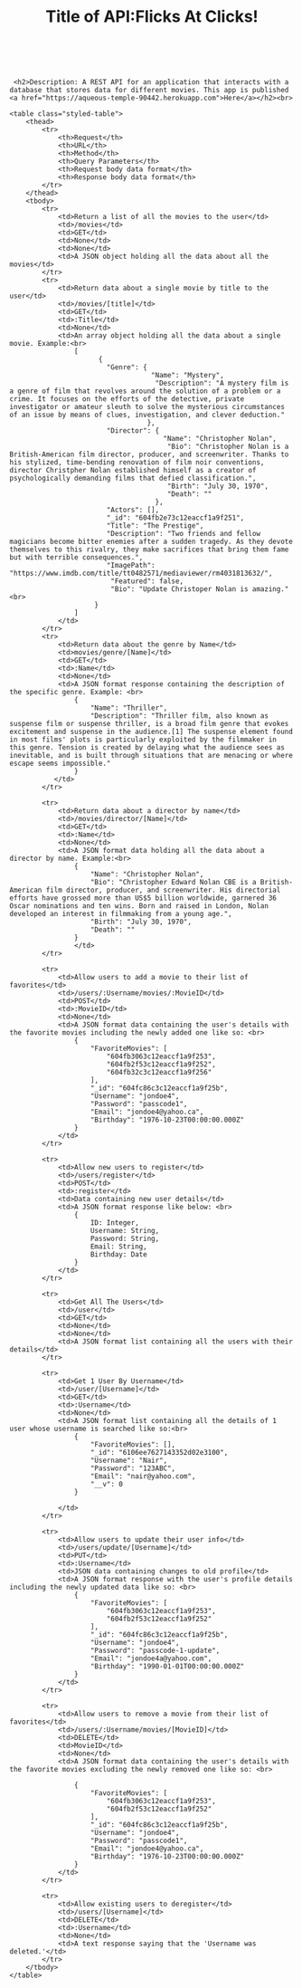 <!DOCTYPE html>
<html lang="en">
<head>
    <meta charset="UTF-8">
    <meta http-equiv="X-UA-Compatible" content="IE=edge">
    <meta name="viewport" content="width=device-width, initial-scale=1.0">
    <link rel="stylesheet" type="text/css" href="stylesheet.css">
    <title>Documentation</title>
</head>
<body>
    <header>
      <h1>Title of API:Flicks At Clicks!</h1><br>
    </header>

     <h2>Description: A REST API for an application that interacts with a database that stores data for different movies. This app is published <a href="https://aqueous-temple-90442.herokuapp.com">Here</a></h2><br>

    <table class="styled-table">
        <thead>
            <tr>
                <th>Request</th>
                <th>URL</th>
                <th>Method</th>
                <th>Query Parameters</th>
                <th>Request body data format</th>
                <th>Response body data format</th>
            </tr>
        </thead>
        <tbody>
            <tr>
                <td>Return a list of all the movies to the user</td>
                <td>/movies</td>
                <td>GET</td>
                <td>None</td>
                <td>None</td>
                <td>A JSON object holding all the data about all the movies</td>
            </tr>
            <tr>
                <td>Return data about a single movie by title to the user</td>
                <td>/movies/[title]</td>
                <td>GET</td>
                <td>:Title</td>
                <td>None</td>
                <td>An array object holding all the data about a single movie. Example:<br>
                    [
                          {
                            "Genre": {
                                       "Name": "Mystery",
                                        "Description": "A mystery film is a genre of film that revolves around the solution of a problem or a crime. It focuses on the efforts of the detective, private investigator or amateur sleuth to solve the mysterious circumstances of an issue by means of clues, investigation, and clever deduction."
                                      },
                            "Director": {
                                          "Name": "Christopher Nolan",
                                           "Bio": "Christopher Nolan is a British-American film director, producer, and screenwriter. Thanks to his stylized, time-bending renovation of film noir conventions, director Christpher Nolan established himself as a creator of psychologically demanding films that defied classification.",
                                           "Birth": "July 30, 1970",
                                           "Death": ""
                                        },
                            "Actors": [],
                            "_id": "604fb2e73c12eaccf1a9f251",
                            "Title": "The Prestige",
                            "Description": "Two friends and fellow magicians become bitter enemies after a sudden tragedy. As they devote themselves to this rivalry, they make sacrifices that bring them fame but with terrible consequences.",
                            "ImagePath": "https://www.imdb.com/title/tt0482571/mediaviewer/rm4031813632/",
                             "Featured": false,
                             "Bio": "Update Christoper Nolan is amazing."<br>
                         }
                    ]
                </td>
            </tr>
            <tr>
                <td>Return data about the genre by Name</td>
                <td>movies/genre/[Name]</td>
                <td>GET</td>
                <td>:Name</td>
                <td>None</td>
                <td>A JSON format response containing the description of the specific genre. Example: <br>
                    {
                        "Name": "Thriller",
                        "Description": "Thriller film, also known as suspense film or suspense thriller, is a broad film genre that evokes excitement and suspense in the audience.[1] The suspense element found in most films' plots is particularly exploited by the filmmaker in this genre. Tension is created by delaying what the audience sees as inevitable, and is built through situations that are menacing or where escape seems impossible."
                    }
               </td>
            </tr>
            
            <tr>
                <td>Return data about a director by name</td>
                <td>/movies/director/[Name]</td>
                <td>GET</td>
                <td>:Name</td>
                <td>None</td>
                <td>A JSON format data holding all the data about a director by name. Example:<br>
                    {
                        "Name": "Christopher Nolan",
                        "Bio": "Christopher Edward Nolan CBE is a British-American film director, producer, and screenwriter. His directorial efforts have grossed more than US$5 billion worldwide, garnered 36 Oscar nominations and ten wins. Born and raised in London, Nolan developed an interest in filmmaking from a young age.",
                        "Birth": "July 30, 1970",
                        "Death": ""
                    }
                    </td>
            </tr>

            <tr>
                <td>Allow users to add a movie to their list of favorites</td>
                <td>/users/:Username/movies/:MovieID</td>
                <td>POST</td>
                <td>:MovieID</td>
                <td>None</td>
                <td>A JSON format data containing the user's details with the favorite movies including the newly added one like so: <br>
                    {
                        "FavoriteMovies": [
                            "604fb3063c12eaccf1a9f253",
                            "604fb2f53c12eaccf1a9f252",
                            "604fb32c3c12eaccf1a9f256"
                        ],
                        "_id": "604fc86c3c12eaccf1a9f25b",
                        "Username": "jondoe4",
                        "Password": "passcode1",
                        "Email": "jondoe4@yahoo.ca",
                        "Birthday": "1976-10-23T00:00:00.000Z"
                    }
                </td>
            </tr>

            <tr>
                <td>Allow new users to register</td>
                <td>/users/register</td>
                <td>POST</td>
                <td>:register</td>
                <td>Data containing new user details</td>
                <td>A JSON format response like below: <br> 
                    {
                        ID: Integer,
                        Username: String,
                        Password: String,
                        Email: String,
                        Birthday: Date
                    }
                </td>
            </tr>

            <tr>
                <td>Get All The Users</td>
                <td>/user</td>
                <td>GET</td>
                <td>None</td>
                <td>None</td>
                <td>A JSON format list containing all the users with their details</td>
            </tr>

            <tr>
                <td>Get 1 User By Username</td>
                <td>/user/[Username]</td>
                <td>GET</td>
                <td>:Username</td>
                <td>None</td>
                <td>A JSON format list containing all the details of 1 user whose username is searched like so:<br>
                    {
                        "FavoriteMovies": [],
                        "_id": "6106ee7627143352d02e3100",
                        "Username": "Nair",
                        "Password": "123ABC",
                        "Email": "nair@yahoo.com",
                        "__v": 0
                    }
                
                </td>
            </tr>

            <tr>
                <td>Allow users to update their user info</td>
                <td>/users/update/[Username]</td>
                <td>PUT</td>
                <td>:Username</td>
                <td>JSON data containing changes to old profile</td>
                <td>A JSON format response with the user's profile details including the newly updated data like so: <br>
                    {
                        "FavoriteMovies": [
                            "604fb3063c12eaccf1a9f253",
                            "604fb2f53c12eaccf1a9f252"
                        ],
                        "_id": "604fc86c3c12eaccf1a9f25b",
                        "Username": "jondoe4",
                        "Password": "passcode-1-update",
                        "Email": "jondoe4a@yahoo.com",
                        "Birthday": "1990-01-01T00:00:00.000Z"
                    }
                </td>
            </tr>

            <tr>
                <td>Allow users to remove a movie from their list of favorites</td>
                <td>/users/:Username/movies/[MovieID]</td>
                <td>DELETE</td>
                <td>MovieID</td>
                <td>None</td>
                <td>A JSON format data containing the user's details with the favorite movies excluding the newly removed one like so: <br>

                    {
                        "FavoriteMovies": [
                            "604fb3063c12eaccf1a9f253",
                            "604fb2f53c12eaccf1a9f252"
                        ],
                        "_id": "604fc86c3c12eaccf1a9f25b",
                        "Username": "jondoe4",
                        "Password": "passcode1",
                        "Email": "jondoe4@yahoo.ca",
                        "Birthday": "1976-10-23T00:00:00.000Z"
                    }
                </td>
            </tr>

            <tr>
                <td>Allow existing users to deregister</td>
                <td>/users/[Username]</td>
                <td>DELETE</td>
                <td>:Username</td>
                <td>None</td>
                <td>A text response saying that the 'Username was deleted.'</td>
            </tr>  
        </tbody>
    </table>
</body>
</html>

